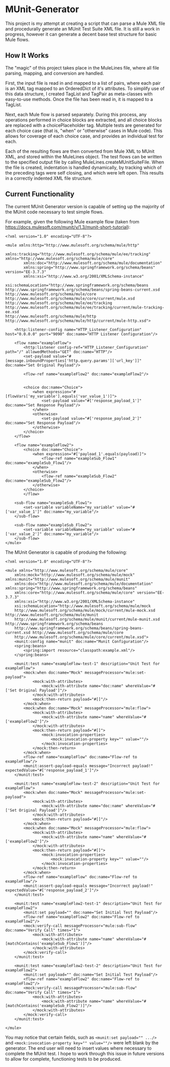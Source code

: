 # MUnit-Generator
This project is my attempt at creating a script that can parse a Mule XML file and procedurally generate an MUnit Test Suite XML file. It is still a work in progress, however it can generate a decent base test structure for basic Mule flows.

## How It Works
The "magic" of this project takes place in the MuleLines file, where all file parsing, mapping, and conversion are handled. 

First, the input file is read in and mapped to a list of pairs, where each pair is an XML tag mapped to an OrderedDict of it's attributes. To simplify use of this data structure, I created TagList and TagPair as meta-classes with easy-to-use methods. Once the file has been read in, it is mapped to a TagList.

Next, each Mule flow is parsed separately. During this process, any operations performed in choice blocks are extracted, and all choice blocks are replaced with a choicePlaceholder tag. Multiple tests are generated for each choice case (that is, "when" or "otherwise" cases in Mule code). This allows for coverage of each choice case, and provides an individual test for each. 

Each of the resulting flows are then converted from Mule XML to MUnit XML, and stored within the MuleLines object. The test flows can be written to the specified output file by calling MuleLines.createMUnitSuiteFile. When the file is created, indentation is handled dynamically, by tracking which of the preceding tags were self closing, and which were left open.  This results in a correctly indented XML file structure.

## Current Functionality
The current MUnit Generator version is capable of setting up the majority of the MUnit code necessary to test simple flows.

For example, given the following Mule example flow (taken from https://docs.mulesoft.com/munit/v/1.3/munit-short-tutorial):
```
<?xml version="1.0" encoding="UTF-8"?>

<mule xmlns:http="http://www.mulesoft.org/schema/mule/http"
        xmlns:tracking="http://www.mulesoft.org/schema/mule/ee/tracking" xmlns="http://www.mulesoft.org/schema/mule/core"
        xmlns:doc="http://www.mulesoft.org/schema/mule/documentation"
        xmlns:spring="http://www.springframework.org/schema/beans" version="EE-3.7.3"
        xmlns:xsi="http://www.w3.org/2001/XMLSchema-instance"
        xsi:schemaLocation="http://www.springframework.org/schema/beans http://www.springframework.org/schema/beans/spring-beans-current.xsd
http://www.mulesoft.org/schema/mule/core http://www.mulesoft.org/schema/mule/core/current/mule.xsd
http://www.mulesoft.org/schema/mule/ee/tracking http://www.mulesoft.org/schema/mule/ee/tracking/current/mule-tracking-ee.xsd
http://www.mulesoft.org/schema/mule/http http://www.mulesoft.org/schema/mule/http/current/mule-http.xsd">

    <http:listener-config name="HTTP_Listener_Configuration" host="0.0.0.0" port="9090" doc:name="HTTP Listener Configuration"/>

    <flow name="exampleFlow">
        <http:listener config-ref="HTTP_Listener_Configuration" path="/" allowedMethods="GET" doc:name="HTTP"/>
        <set-payload value="#[message.inboundProperties['http.query.params']['url_key']]" doc:name="Set Original Payload"/>

        <flow-ref name="exampleFlow2" doc:name="exampleFlow2"/>


        <choice doc:name="Choice">
            <when expression="#[flowVars['my_variable'].equals('var_value_1')]">
                <set-payload value="#['response_payload_1']" doc:name="Set Response Payload"/>
            </when>
            <otherwise>
                <set-payload value="#['response_payload_2']" doc:name="Set Response Payload"/>
            </otherwise>
        </choice>
    </flow>

    <flow name="exampleFlow2">
        <choice doc:name="Choice">
            <when expression="#['payload_1'.equals(payload)]">
                <flow-ref name="exampleSub_Flow1" doc:name="exampleSub_Flow1"/>
            </when>
            <otherwise>
                <flow-ref name="exampleSub_Flow2" doc:name="exampleSub_Flow2"/>
            </otherwise>
        </choice>
        </flow>

    <sub-flow name="exampleSub_Flow1">
        <set-variable variableName="my_variable" value="#['var_value_1']" doc:name="my_variable"/>
    </sub-flow>

    <sub-flow name="exampleSub_Flow2">
        <set-variable variableName="my_variable" value="#['var_value_2']" doc:name="my_variable"/>
    </sub-flow>
</mule>
```

The MUnit Generator is capable of produing the following:
```
<?xml version="1.0" encoding="UTF-8"?>

<mule xmlns="http://www.mulesoft.org/schema/mule/core" 
	xmlns:mock="http://www.mulesoft.org/schema/mule/mock" xmlns:munit="http://www.mulesoft.org/schema/mule/munit" 
	xmlns:doc="http://www.mulesoft.org/schema/mule/documentation" xmlns:spring="http://www.springframework.org/schema/beans" 
	xmlns:core="http://www.mulesoft.org/schema/mule/core" version="EE-3.7.3" 
	xmlns:xsi="http://www.w3.org/2001/XMLSchema-instance" 
	xsi:schemaLocation="http://www.mulesoft.org/schema/mule/mock 
    http://www.mulesoft.org/schema/mule/mock/current/mule-mock.xsd http://www.mulesoft.org/schema/mule/munit 
    http://www.mulesoft.org/schema/mule/munit/current/mule-munit.xsd http://www.springframework.org/schema/beans 
    http://www.springframework.org/schema/beans/spring-beans-current.xsd http://www.mulesoft.org/schema/mule/core 
    http://www.mulesoft.org/schema/mule/core/current/mule.xsd">
	<munit:config name="munit" doc:name="Munit Configuration"/>
	<spring:beans>
		<spring:import resource="classpath:example.xml"/>
	</spring:beans>

	<munit:test name="exampleFlow-test-1" description="Unit Test for exampleFlow">
		<mock:when doc:name="Mock" messageProcessor="mule:set-payload">
			<mock:with-attributes>
				<mock:with-attribute name="doc:name" whereValue="#['Set Original Payload']"/>
			</mock:with-attributes>
			<mock:then-return payload="#[]"/>
		</mock:when>
		<mock:when doc:name="Mock" messageProcessor="mule:flow">
			<mock:with-attributes>
				<mock:with-attribute name="name" whereValue="#['exampleFlow2']"/>
			</mock:with-attributes>
			<mock:then-return payload="#[]">
				<mock:invocation-properties>
					<mock:invocation-property key="" value=""/>
				</mock:invocation-properties>
			</mock:then-return>
		</mock:when>
		<flow-ref name="exampleFlow" doc:name="Flow-ref to exampleFlow"/>
		<munit:assert-payload-equals message="Incorrect payload!" expectedValue="#['response_payload_1']"/>
	</munit:test>

	<munit:test name="exampleFlow-test-2" description="Unit Test for exampleFlow">
		<mock:when doc:name="Mock" messageProcessor="mule:set-payload">
			<mock:with-attributes>
				<mock:with-attribute name="doc:name" whereValue="#['Set Original Payload']"/>
			</mock:with-attributes>
			<mock:then-return payload="#[]"/>
		</mock:when>
		<mock:when doc:name="Mock" messageProcessor="mule:flow">
			<mock:with-attributes>
				<mock:with-attribute name="name" whereValue="#['exampleFlow2']"/>
			</mock:with-attributes>
			<mock:then-return payload="#[]">
				<mock:invocation-properties>
					<mock:invocation-property key="" value=""/>
				</mock:invocation-properties>
			</mock:then-return>
		</mock:when>
		<flow-ref name="exampleFlow" doc:name="Flow-ref to exampleFlow"/>
		<munit:assert-payload-equals message="Incorrect payload!" expectedValue="#['response_payload_2']"/>
	</munit:test>

	<munit:test name="exampleFlow2-test-1" description="Unit Test for exampleFlow2">
		<munit:set payload="" doc:name="Set Initial Test Payload"/>
		<flow-ref name="exampleFlow2" doc:name="Flow-ref to exampleFlow2"/>
		<mock:verify-call messageProcessor="mule:sub-flow" doc:name="Verify Call" times="1">
			<mock:with-attributes>
				<mock:with-attribute name="name" whereValue="#[matchContains('exampleSub_Flow1')]"/>
			</mock:with-attributes>
		</mock:verify-call>
	</munit:test>

	<munit:test name="exampleFlow2-test-2" description="Unit Test for exampleFlow2">
		<munit:set payload="" doc:name="Set Initial Test Payload"/>
		<flow-ref name="exampleFlow2" doc:name="Flow-ref to exampleFlow2"/>
		<mock:verify-call messageProcessor="mule:sub-flow" doc:name="Verify Call" times="1">
			<mock:with-attributes>
				<mock:with-attribute name="name" whereValue="#[matchContains('exampleSub_Flow2')]"/>
			</mock:with-attributes>
		</mock:verify-call>
	</munit:test>

</mule>
```

You may notice that certain fields, such as ```<munit:set payload="" .../>``` and ```<mock:invocation-property key="" value=""/>``` were left blank by the generator. The end user will need to insert values where necessary to complete the MUnit test. I hope to work through this issue in future versions to allow for complete, functioning tests to be produced.
